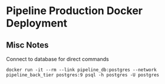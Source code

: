 # Pipeline Production Docker Deployment

## Misc Notes

Connect to database for direct commands

`docker run -it --rm --link pipeline_db:postgres --network pipeline_back_tier postgres:9 psql -h postgres -U postgres`

